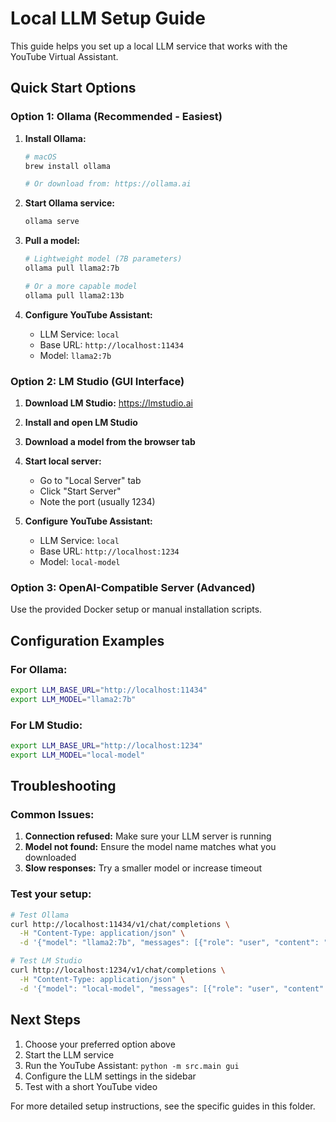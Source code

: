 # Local LLM Setup Guide

This guide helps you set up a local LLM service that works with the YouTube Virtual Assistant.

## Quick Start Options

### Option 1: Ollama (Recommended - Easiest)
1. **Install Ollama:**
   ```bash
   # macOS
   brew install ollama
   
   # Or download from: https://ollama.ai
   ```

2. **Start Ollama service:**
   ```bash
   ollama serve
   ```

3. **Pull a model:**
   ```bash
   # Lightweight model (7B parameters)
   ollama pull llama2:7b
   
   # Or a more capable model
   ollama pull llama2:13b
   ```

4. **Configure YouTube Assistant:**
   - LLM Service: `local`
   - Base URL: `http://localhost:11434`
   - Model: `llama2:7b`

### Option 2: LM Studio (GUI Interface)
1. **Download LM Studio:** https://lmstudio.ai
2. **Install and open LM Studio**
3. **Download a model from the browser tab**
4. **Start local server:**
   - Go to "Local Server" tab
   - Click "Start Server"
   - Note the port (usually 1234)

5. **Configure YouTube Assistant:**
   - LLM Service: `local`
   - Base URL: `http://localhost:1234`
   - Model: `local-model`

### Option 3: OpenAI-Compatible Server (Advanced)
Use the provided Docker setup or manual installation scripts.

## Configuration Examples

### For Ollama:
```bash
export LLM_BASE_URL="http://localhost:11434"
export LLM_MODEL="llama2:7b"
```

### For LM Studio:
```bash
export LLM_BASE_URL="http://localhost:1234" 
export LLM_MODEL="local-model"
```

## Troubleshooting

### Common Issues:
1. **Connection refused:** Make sure your LLM server is running
2. **Model not found:** Ensure the model name matches what you downloaded
3. **Slow responses:** Try a smaller model or increase timeout

### Test your setup:
```bash
# Test Ollama
curl http://localhost:11434/v1/chat/completions \
  -H "Content-Type: application/json" \
  -d '{"model": "llama2:7b", "messages": [{"role": "user", "content": "Hello!"}]}'

# Test LM Studio  
curl http://localhost:1234/v1/chat/completions \
  -H "Content-Type: application/json" \
  -d '{"model": "local-model", "messages": [{"role": "user", "content": "Hello!"}]}'
```

## Next Steps

1. Choose your preferred option above
2. Start the LLM service
3. Run the YouTube Assistant: `python -m src.main gui`
4. Configure the LLM settings in the sidebar
5. Test with a short YouTube video

For more detailed setup instructions, see the specific guides in this folder.